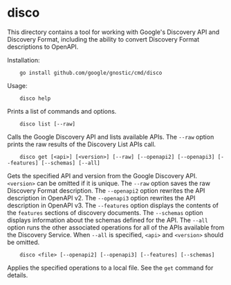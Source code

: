 # disco

This directory contains a tool for working with Google's Discovery API and
Discovery Format, including the ability to convert Discovery Format
descriptions to OpenAPI.

Installation:

        go install github.com/google/gnostic/cmd/disco

Usage:

        disco help

Prints a list of commands and options.

        disco list [--raw]

Calls the Google Discovery API and lists available APIs. The `--raw` option
prints the raw results of the Discovery List APIs call.

        disco get [<api>] [<version>] [--raw] [--openapi2] [--openapi3] [--features] [--schemas] [--all]

Gets the specified API and version from the Google Discovery API. `<version>`
can be omitted if it is unique. The `--raw` option saves the raw Discovery
Format description. The `--openapi2` option rewrites the API description in
OpenAPI v2. The `--openapi3` option rewrites the API description in OpenAPI v3.
The `--features` option displays the contents of the `features` sections of
discovery documents. The `--schemas` option displays information about the
schemas defined for the API. The `--all` option runs the other associated
operations for all of the APIs available from the Discovery Service. When
`--all` is specified, `<api>` and `<version>` should be omitted.

        disco <file> [--openapi2] [--openapi3] [--features] [--schemas]

Applies the specified operations to a local file. See the `get` command for
details.
